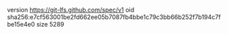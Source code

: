 version https://git-lfs.github.com/spec/v1
oid sha256:e7cf563001be2fd662ee05b7087fb4bbe1c79c3bb66b252f7b194c7fbe15e4e0
size 5289
